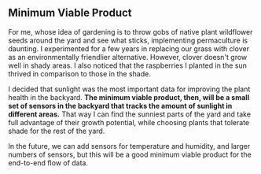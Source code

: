 ## Minimum Viable Product

For me, whose idea of gardening is to throw gobs of native plant wildflower seeds around the yard and see what sticks, implementing permaculture is daunting.  I experimented for a few years in replacing our grass with clover as an environmentally friendlier alternative. However, clover doesn't grow well in shady areas.  I also noticed that the raspberries I planted in the sun thrived in comparison to those in the shade.

I decided that sunlight was the most important data for improving the plant health in the backyard.  **The minimum viable product, then, will be a small set of sensors in the backyard that tracks the amount of sunlight in different areas.**  That way I can find the sunniest parts of the yard and take full advantage of their growth potential, while choosing plants that tolerate shade for the rest of the yard.

In the future, we can add sensors for temperature and humidity, and larger numbers of sensors, but this will be a good minimum viable product for the end-to-end flow of data.
